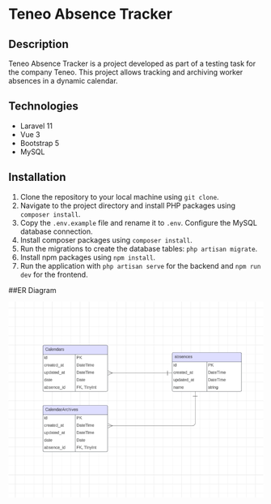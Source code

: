 # Teneo Absence Tracker

## Description

Teneo Absence Tracker is a project developed as part of a testing task for the company Teneo. This project allows tracking and archiving worker absences in a dynamic calendar.

## Technologies

- Laravel 11
- Vue 3
- Bootstrap 5
- MySQL

## Installation

1. Clone the repository to your local machine using `git clone`.
2. Navigate to the project directory and install PHP packages using `composer install`.
3. Copy the `.env.example` file and rename it to `.env`. Configure the MySQL database connection.
4. Install composer packages using `composer install`.
5. Run the migrations to create the database tables: `php artisan migrate`.
6. Install npm packages using `npm install`.
7. Run the application with `php artisan serve` for the backend and `npm run dev` for the frontend.

##ER Diagram


![ER Diagram](./erdiagram.png)
